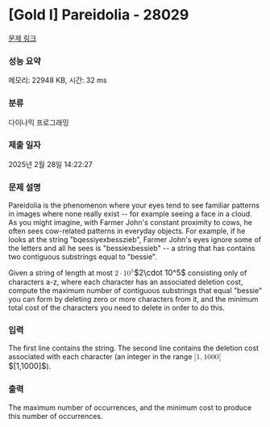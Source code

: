 # [Gold I] Pareidolia - 28029 

[문제 링크](https://www.acmicpc.net/problem/28029) 

### 성능 요약

메모리: 22948 KB, 시간: 32 ms

### 분류

다이나믹 프로그래밍

### 제출 일자

2025년 2월 28일 14:22:27

### 문제 설명

<p>Pareidolia is the phenomenon where your eyes tend to see familiar patterns in images where none really exist -- for example seeing a face in a cloud. As you might imagine, with Farmer John's constant proximity to cows, he often sees cow-related patterns in everyday objects. For example, if he looks at the string "bqessiyexbesszieb", Farmer John's eyes ignore some of the letters and all he sees is "bessiexbessieb" -- a string that has contains two contiguous substrings equal to "bessie".</p>

<p>Given a string of length at most <mjx-container class="MathJax" jax="CHTML" style="font-size: 109%; position: relative;"><mjx-math class="MJX-TEX" aria-hidden="true"><mjx-mn class="mjx-n"><mjx-c class="mjx-c32"></mjx-c></mjx-mn><mjx-mo class="mjx-n" space="3"><mjx-c class="mjx-c22C5"></mjx-c></mjx-mo><mjx-msup space="3"><mjx-mn class="mjx-n"><mjx-c class="mjx-c31"></mjx-c><mjx-c class="mjx-c30"></mjx-c></mjx-mn><mjx-script style="vertical-align: 0.393em;"><mjx-mn class="mjx-n" size="s"><mjx-c class="mjx-c35"></mjx-c></mjx-mn></mjx-script></mjx-msup></mjx-math><mjx-assistive-mml unselectable="on" display="inline"><math xmlns="http://www.w3.org/1998/Math/MathML"><mn>2</mn><mo>⋅</mo><msup><mn>10</mn><mn>5</mn></msup></math></mjx-assistive-mml><span aria-hidden="true" class="no-mathjax mjx-copytext">$2\cdot 10^5$</span></mjx-container> consisting only of characters a-z, where each character has an associated deletion cost, compute the maximum number of contiguous substrings that equal "bessie" you can form by deleting zero or more characters from it, and the minimum total cost of the characters you need to delete in order to do this.</p>

### 입력 

 <p>The first line contains the string. The second line contains the deletion cost associated with each character (an integer in the range <mjx-container class="MathJax" jax="CHTML" style="font-size: 109%; position: relative;"><mjx-math class="MJX-TEX" aria-hidden="true"><mjx-mo class="mjx-n"><mjx-c class="mjx-c5B"></mjx-c></mjx-mo><mjx-mn class="mjx-n"><mjx-c class="mjx-c31"></mjx-c></mjx-mn><mjx-mo class="mjx-n"><mjx-c class="mjx-c2C"></mjx-c></mjx-mo><mjx-mn class="mjx-n" space="2"><mjx-c class="mjx-c31"></mjx-c><mjx-c class="mjx-c30"></mjx-c><mjx-c class="mjx-c30"></mjx-c><mjx-c class="mjx-c30"></mjx-c></mjx-mn><mjx-mo class="mjx-n"><mjx-c class="mjx-c5D"></mjx-c></mjx-mo></mjx-math><mjx-assistive-mml unselectable="on" display="inline"><math xmlns="http://www.w3.org/1998/Math/MathML"><mo stretchy="false">[</mo><mn>1</mn><mo>,</mo><mn>1000</mn><mo stretchy="false">]</mo></math></mjx-assistive-mml><span aria-hidden="true" class="no-mathjax mjx-copytext">$[1,1000]$</span></mjx-container>).</p>

### 출력 

 <p>The maximum number of occurrences, and the minimum cost to produce this number of occurrences.</p>

